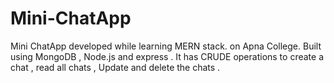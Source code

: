 # Mini-ChatApp
Mini ChatApp developed while learning MERN stack. on Apna College. Built using MongoDB , Node.js and express . It has CRUDE operations to create a chat , read all chats , Update and delete the chats .  
